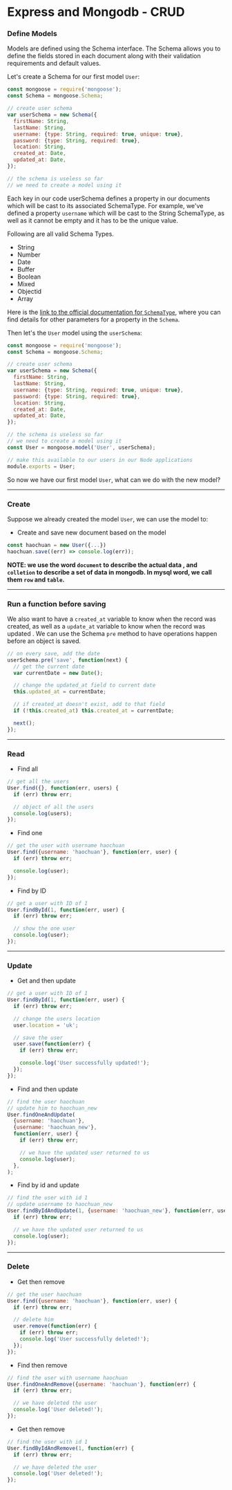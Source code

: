 # Express and Mongodb - CRUD

### Define Models

Models are defined using the Schema interface. The Schema allows you to define the fields stored in each document along with their validation requirements and default values.

Let's create a Schema for our first model `User`:

```js
const mongoose = require('mongoose');
const Schema = mongoose.Schema;

// create user schema
var userSchema = new Schema({
  firstName: String,
  lastName: String,
  username: {type: String, required: true, unique: true},
  password: {type: String, required: true},
  location: String,
  created_at: Date,
  updated_at: Date,
});

// the schema is useless so far
// we need to create a model using it
```

Each key in our code userSchema defines a property in our documents which will be cast to its associated SchemaType. For example, we've defined a property `username` which will be cast to the String SchemaType, as well as it cannot be empty and it has to be the unique value.

Following are all valid Schema Types.

* String
* Number
* Date
* Buffer
* Boolean
* Mixed
* Objectid
* Array

Here is the [link to the official documentation for `SchemaType`](http://mongoosejs.com/docs/schematypes.html), where you can find details for other parameters for a property in the `Schema`.

Then let's the `User` model using the `userSchema`:

```js
const mongoose = require('mongoose');
const Schema = mongoose.Schema;

// create user schema
var userSchema = new Schema({
  firstName: String,
  lastName: String,
  username: {type: String, required: true, unique: true},
  password: {type: String, required: true},
  location: String,
  created_at: Date,
  updated_at: Date,
});

// the schema is useless so far
// we need to create a model using it
const User = mongoose.model('User', userSchema);

// make this available to our users in our Node applications
module.exports = User;
```

So now we have our first model `User`, what can we do with the new model?

---

### Create

Suppose we already created the model `User`, we can use the model to:

* Create and save new document based on the model

```js
const haochuan = new User({...})
haochuan.save((err) => console.log(err));
```

**NOTE: we use the word `document` to describe the actual data , and `colletion` to describe a set of data in mongodb. In mysql word, we call them `row` and `table`.**

---

### Run a function before saving

We also want to have a `created_at` variable to know when the record was created, as well as a `update_at` variable to know when the record was updated . We can use the Schema `pre` method to have operations happen before an object is saved.

```js
// on every save, add the date
userSchema.pre('save', function(next) {
  // get the current date
  var currentDate = new Date();

  // change the updated_at field to current date
  this.updated_at = currentDate;

  // if created_at doesn't exist, add to that field
  if (!this.created_at) this.created_at = currentDate;

  next();
});
```

---

### Read

* Find all

```js
// get all the users
User.find({}, function(err, users) {
  if (err) throw err;

  // object of all the users
  console.log(users);
});
```

* Find one

```js
// get the user with username haochuan
User.find({username: 'haochuan'}, function(err, user) {
  if (err) throw err;

  console.log(user);
});
```

* Find by ID

```js
// get a user with ID of 1
User.findById(1, function(err, user) {
  if (err) throw err;

  // show the one user
  console.log(user);
});
```

---

### Update

* Get and then update

```js
// get a user with ID of 1
User.findById(1, function(err, user) {
  if (err) throw err;

  // change the users location
  user.location = 'uk';

  // save the user
  user.save(function(err) {
    if (err) throw err;

    console.log('User successfully updated!');
  });
});
```

* Find and then update

```js
// find the user haochuan
// update him to haochuan_new
User.findOneAndUpdate(
  {username: 'haochuan'},
  {username: 'haochuan_new'},
  function(err, user) {
    if (err) throw err;

    // we have the updated user returned to us
    console.log(user);
  },
);
```

* Find by id and update

```js
// find the user with id 1
// update username to haochuan_new
User.findByIdAndUpdate(1, {username: 'haochuan_new'}, function(err, user) {
  if (err) throw err;

  // we have the updated user returned to us
  console.log(user);
});
```

---

### Delete

* Get then remove

```js
// get the user haochuan
User.find({username: 'haochuan'}, function(err, user) {
  if (err) throw err;

  // delete him
  user.remove(function(err) {
    if (err) throw err;
    console.log('User successfully deleted!');
  });
});
```

* Find then remove

```js
// find the user with username haochuan
User.findOneAndRemove({username: 'haochuan'}, function(err) {
  if (err) throw err;

  // we have deleted the user
  console.log('User deleted!');
});
```

* Get then remove

```js
// find the user with id 1
User.findByIdAndRemove(1, function(err) {
  if (err) throw err;

  // we have deleted the user
  console.log('User deleted!');
});
```

